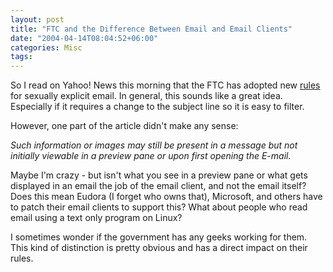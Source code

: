 ```yaml
---
layout: post
title: "FTC and the Difference Between Email and Email Clients"
date: "2004-04-14T08:04:52+06:00"
categories: Misc 
tags: 
---
```


So I read on Yahoo! News this morning that the FTC has adopted new <a href="http://story.news.yahoo.com/news?tmpl=story&cid=74&e=2&u=/cmp/20040414/tc_cmp/18901337">rules</a> for sexually explicit email. In general, this sounds like a great idea. Especially if it requires a change to the subject line so it is easy to filter. 

However, one part of the article didn't make any sense:

<i>
Such information or images may still be present in a message but not initially viewable in a preview pane or upon first opening the E-mail.
</i>

Maybe I'm crazy - but isn't what you see in a preview pane or what gets displayed in an email the job of the email client, and not the email itself? Does this mean Eudora (I forget who owns that), Microsoft, and others have to patch their email clients to support this? What about people who read email using a text only program on Linux?  

I sometimes wonder if the government has any geeks working for them. This kind of distinction is pretty obvious and has a direct impact on their rules.